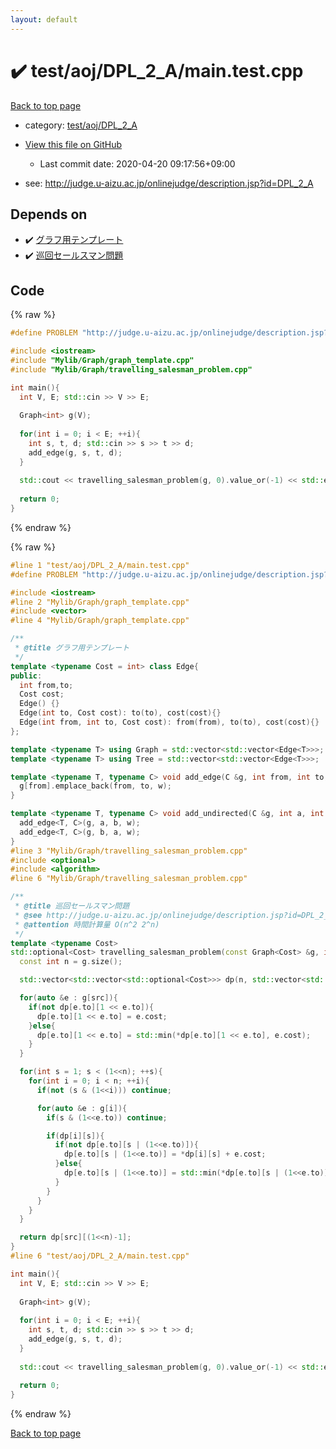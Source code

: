 ```yaml
---
layout: default
---
```


<!-- mathjax config similar to math.stackexchange -->
<script type="text/javascript" async
  src="https://cdnjs.cloudflare.com/ajax/libs/mathjax/2.7.5/MathJax.js?config=TeX-MML-AM_CHTML">
</script>
<script type="text/x-mathjax-config">
  MathJax.Hub.Config({
    TeX: { equationNumbers: { autoNumber: "AMS" }},
    tex2jax: {
      inlineMath: [ ['$','$'] ],
      processEscapes: true
    },
    "HTML-CSS": { matchFontHeight: false },
    displayAlign: "left",
    displayIndent: "2em"
  });
</script>

<script type="text/javascript" src="https://cdnjs.cloudflare.com/ajax/libs/jquery/3.4.1/jquery.min.js"></script>
<script src="https://cdn.jsdelivr.net/npm/jquery-balloon-js@1.1.2/jquery.balloon.min.js" integrity="sha256-ZEYs9VrgAeNuPvs15E39OsyOJaIkXEEt10fzxJ20+2I=" crossorigin="anonymous"></script>
<script type="text/javascript" src="../../../../assets/js/copy-button.js"></script>
<link rel="stylesheet" href="../../../../assets/css/copy-button.css" />


# :heavy_check_mark: test/aoj/DPL_2_A/main.test.cpp

<a href="../../../../index.html">Back to top page</a>

* category: <a href="../../../../index.html#ae5415aafc03e8f08c8f632e7ef1d421">test/aoj/DPL_2_A</a>
* <a href="{{ site.github.repository_url }}/blob/master/test/aoj/DPL_2_A/main.test.cpp">View this file on GitHub</a>
    - Last commit date: 2020-04-20 09:17:56+09:00


* see: <a href="http://judge.u-aizu.ac.jp/onlinejudge/description.jsp?id=DPL_2_A">http://judge.u-aizu.ac.jp/onlinejudge/description.jsp?id=DPL_2_A</a>


## Depends on

* :heavy_check_mark: <a href="../../../../library/Mylib/Graph/graph_template.cpp.html">グラフ用テンプレート</a>
* :heavy_check_mark: <a href="../../../../library/Mylib/Graph/travelling_salesman_problem.cpp.html">巡回セールスマン問題</a>


## Code

<a id="unbundled"></a>
{% raw %}
```cpp
#define PROBLEM "http://judge.u-aizu.ac.jp/onlinejudge/description.jsp?id=DPL_2_A"

#include <iostream>
#include "Mylib/Graph/graph_template.cpp"
#include "Mylib/Graph/travelling_salesman_problem.cpp"

int main(){
  int V, E; std::cin >> V >> E;
  
  Graph<int> g(V);
  
  for(int i = 0; i < E; ++i){
    int s, t, d; std::cin >> s >> t >> d;
    add_edge(g, s, t, d);
  }
  
  std::cout << travelling_salesman_problem(g, 0).value_or(-1) << std::endl;
  
  return 0;
}

```
{% endraw %}

<a id="bundled"></a>
{% raw %}
```cpp
#line 1 "test/aoj/DPL_2_A/main.test.cpp"
#define PROBLEM "http://judge.u-aizu.ac.jp/onlinejudge/description.jsp?id=DPL_2_A"

#include <iostream>
#line 2 "Mylib/Graph/graph_template.cpp"
#include <vector>
#line 4 "Mylib/Graph/graph_template.cpp"

/**
 * @title グラフ用テンプレート
 */
template <typename Cost = int> class Edge{
public:
  int from,to;
  Cost cost;
  Edge() {}
  Edge(int to, Cost cost): to(to), cost(cost){}
  Edge(int from, int to, Cost cost): from(from), to(to), cost(cost){}
};

template <typename T> using Graph = std::vector<std::vector<Edge<T>>>;
template <typename T> using Tree = std::vector<std::vector<Edge<T>>>;

template <typename T, typename C> void add_edge(C &g, int from, int to, T w = 1){
  g[from].emplace_back(from, to, w);
}

template <typename T, typename C> void add_undirected(C &g, int a, int b, T w = 1){
  add_edge<T, C>(g, a, b, w);
  add_edge<T, C>(g, b, a, w);
}
#line 3 "Mylib/Graph/travelling_salesman_problem.cpp"
#include <optional>
#include <algorithm>
#line 6 "Mylib/Graph/travelling_salesman_problem.cpp"

/**
 * @title 巡回セールスマン問題
 * @see http://judge.u-aizu.ac.jp/onlinejudge/description.jsp?id=DPL_2_A
 * @attention 時間計算量 O(n^2 2^n)
 */
template <typename Cost>
std::optional<Cost> travelling_salesman_problem(const Graph<Cost> &g, int src){
  const int n = g.size();

  std::vector<std::vector<std::optional<Cost>>> dp(n, std::vector<std::optional<Cost>>(1<<n));

  for(auto &e : g[src]){
    if(not dp[e.to][1 << e.to]){
      dp[e.to][1 << e.to] = e.cost;
    }else{
      dp[e.to][1 << e.to] = std::min(*dp[e.to][1 << e.to], e.cost);
    }
  }

  for(int s = 1; s < (1<<n); ++s){
    for(int i = 0; i < n; ++i){
      if(not (s & (1<<i))) continue;

      for(auto &e : g[i]){
        if(s & (1<<e.to)) continue;

        if(dp[i][s]){
          if(not dp[e.to][s | (1<<e.to)]){
            dp[e.to][s | (1<<e.to)] = *dp[i][s] + e.cost;
          }else{
            dp[e.to][s | (1<<e.to)] = std::min(*dp[e.to][s | (1<<e.to)], *dp[i][s] + e.cost);
          }
        }
      }
    }
  }

  return dp[src][(1<<n)-1];
}
#line 6 "test/aoj/DPL_2_A/main.test.cpp"

int main(){
  int V, E; std::cin >> V >> E;
  
  Graph<int> g(V);
  
  for(int i = 0; i < E; ++i){
    int s, t, d; std::cin >> s >> t >> d;
    add_edge(g, s, t, d);
  }
  
  std::cout << travelling_salesman_problem(g, 0).value_or(-1) << std::endl;
  
  return 0;
}

```
{% endraw %}

<a href="../../../../index.html">Back to top page</a>

